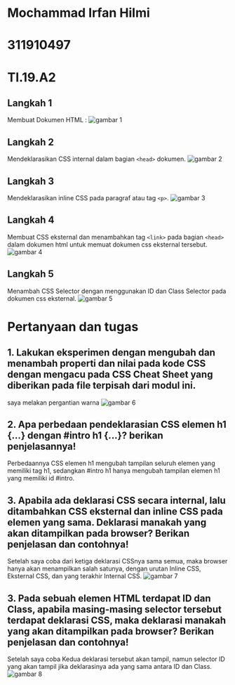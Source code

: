 # Mochammad Irfan Hilmi
# 311910497
# TI.19.A2

## Langkah 1
Membuat Dokumen HTML :
![gambar 1](https://user-images.githubusercontent.com/56240221/114254037-53548b00-99d7-11eb-9822-e15243e168ed.jpg)

## Langkah 2
Mendeklarasikan CSS internal dalam bagian ``<head>`` dokumen.
![gambar 2](https://user-images.githubusercontent.com/56240221/114254117-c2ca7a80-99d7-11eb-909e-35f4a46a1f0e.jpg)

## Langkah 3
Mendeklarasikan inline CSS pada paragraf atau tag ``<p>``.
![gambar 3](https://user-images.githubusercontent.com/56240221/114254150-f1485580-99d7-11eb-9ba3-4fb009e93fa1.jpg)

## Langkah 4
Membuat CSS eksternal dan menambahkan tag ``<link>`` pada bagian ``<head>`` dalam dokumen html untuk memuat dokumen css eksternal tersebut.
![gambar 4](https://user-images.githubusercontent.com/56240221/114254217-408e8600-99d8-11eb-9714-0c94fcf78353.jpg)

## Langkah 5
Menambah CSS Selector dengan menggunakan ID dan Class Selector pada dokumen css eksternal.
![gambar 5](https://user-images.githubusercontent.com/56240221/114254243-661b8f80-99d8-11eb-830f-46067ef49768.jpg)


# Pertanyaan dan tugas
## 1. Lakukan eksperimen dengan mengubah dan menambah properti dan nilai pada kode CSS dengan mengacu pada CSS Cheat Sheet yang diberikan pada file terpisah dari modul ini.
saya melakan pergantian warna
![gambar 6](https://user-images.githubusercontent.com/56240221/114255914-b3036400-99e0-11eb-9913-391fbcc2d1a9.jpg)

## 2. Apa perbedaan pendeklarasian CSS elemen h1 {...} dengan #intro h1 {...}? berikan penjelasannya!
Perbedaannya CSS elemen h1 mengubah tampilan seluruh elemen yang memiliki tag h1, sedangkan #intro h1 hanya mengubah tampilan elemen h1 yang memiliki id #intro.

## 3. Apabila ada deklarasi CSS secara internal, lalu ditambahkan CSS eksternal dan inline CSS pada elemen yang sama. Deklarasi manakah yang akan ditampilkan pada browser? Berikan penjelasan dan contohnya!
Setelah saya coba dari ketiga deklarasi CSSnya sama semua, maka browser hanya akan menampilkan salah satunya, dengan urutan Inline CSS, Eksternal CSS, dan yang terakhir Internal CSS.
![gambar 7](https://user-images.githubusercontent.com/56240221/114256494-c95eef00-99e3-11eb-9802-3fa449e78c42.jpg)

## 3. Pada sebuah elemen HTML terdapat ID dan Class, apabila masing-masing selector tersebut terdapat deklarasi CSS, maka deklarasi manakah yang akan ditampilkan pada browser? Berikan penjelasan dan contohnya!
Setelah saya coba Kedua deklarasi tersebut akan tampil, namun selector ID yang akan tampil jika deklarasinya ada yang sama antara ID dan Class.
![gambar 8](https://user-images.githubusercontent.com/56240221/114256602-805b6a80-99e4-11eb-903f-d91b5c303622.jpg)
